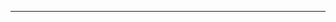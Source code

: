 <!--
/**
 * CS 4342 Database Management
 * @author Sabas Rojas and Erik LaNeave
 * @version 2.0
 * Description: As part of a 2-person team, I helped design and implement an interactive gamification website that integrated a MySQL database with a PHP/HTML front and back end. The system featured user and manager account management, dynamic content delivery, and interactive elements to engage users in a gamified experience. The project strengthened my understanding of database design, server-side logic, and full-stack web development workflows.
 *
 */
-->


---
